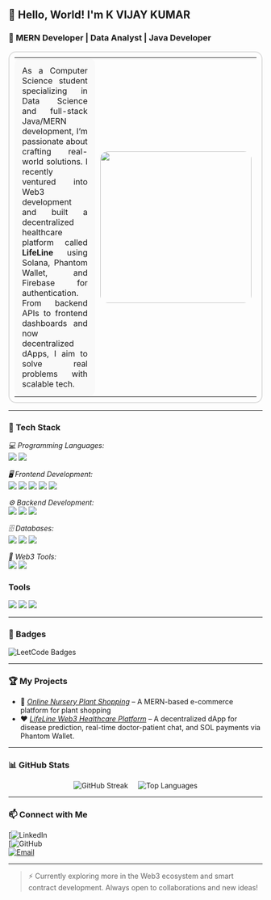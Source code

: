 ## 👋 Hello, World! I'm K VIJAY KUMAR

### 🚀 MERN Developer | Data Analyst | Java Developer 

<table style="border-radius: 15px; border: 2px solid #ddd; padding: 10px; width: 100%; max-width: 800px; margin: auto;">
<tr>
<td style="border-radius: 15px; padding: 15px; background-color: #f9f9f9; text-align: justify;">
As a Computer Science student specializing in Data Science and full-stack Java/MERN development, I’m passionate about crafting real-world solutions. I recently ventured into Web3 development and built a decentralized healthcare platform called <strong>LifeLine</strong> using Solana, Phantom Wallet, and Firebase for authentication. From backend APIs to frontend dashboards and now decentralized dApps, I aim to solve real problems with scalable tech.
</td>
<td style="border-radius: 15px; padding: 10px; text-align: center;">
<img src="https://media.giphy.com/media/qgQUggAC3Pfv687qPC/giphy.gif" width="300" style="border-radius: 15px; max-width: 100%;"/>
</td>
</tr>
</table>

---

### 🔧 Tech Stack

*💻 Programming Languages:*  
<img class="tech-icon" src="https://img.shields.io/badge/Java-007396?style=for-the-badge&logo=java&logoColor=white" />
<img class="tech-icon" src="https://img.shields.io/badge/Python-3776AB?style=for-the-badge&logo=python&logoColor=white" />

*🖥 Frontend Development:*  
<img class="tech-icon" src="https://img.shields.io/badge/HTML5-E34F26?style=for-the-badge&logo=html5&logoColor=white" />
<img class="tech-icon" src="https://img.shields.io/badge/CSS3-1572B6?style=for-the-badge&logo=css3&logoColor=white" />
<img class="tech-icon" src="https://img.shields.io/badge/JavaScript-F7DF1E?style=for-the-badge&logo=javascript&logoColor=black" />
<img class="tech-icon" src="https://img.shields.io/badge/React-61DAFB?style=for-the-badge&logo=react&logoColor=black" />
<img src="https://img.shields.io/badge/Bootstrap-7952B3?style=for-the-badge&logo=bootstrap&logoColor=white" />

*⚙ Backend Development:*  
<img class="tech-icon" src="https://img.shields.io/badge/Node.js-43853D?style=for-the-badge&logo=node.js&logoColor=white" />
<img class="tech-icon" src="https://img.shields.io/badge/Express.js-000000?style=for-the-badge&logo=express&logoColor=white" />
<img class="tech-icon" src="https://img.shields.io/badge/SpringBoot-6DB33F?style=for-the-badge&logo=spring&logoColor=white" />

*🗄 Databases:*  
<img class="tech-icon" src="https://img.shields.io/badge/MongoDB-47A248?style=for-the-badge&logo=mongodb&logoColor=white" />
<img class="tech-icon" src="https://img.shields.io/badge/MySQL-4479A1?style=for-the-badge&logo=mysql&logoColor=white" />
<img src="https://img.shields.io/badge/Hadoop-FF9900?style=for-the-badge&logo=apachehadoop&logoColor=black" />

*🔗 Web3 Tools:*  
<img src="https://img.shields.io/badge/Solana-9945FF?style=for-the-badge&logo=solana&logoColor=white" />
<img src="https://img.shields.io/badge/Phantom-551BF9?style=for-the-badge&logo=phantom&logoColor=white" />

### Tools  
<img src="https://img.shields.io/badge/Git-F05032?style=for-the-badge&logo=git&logoColor=white" />
<img src="https://img.shields.io/badge/Vercel-000000?style=for-the-badge&logo=vercel&logoColor=white" />
<img src="https://img.shields.io/badge/Render-46E3B7?style=for-the-badge&logo=render&logoColor=black" />

---

### 🏅 Badges

![LeetCode Badges](https://leetcode-badge-showcase.vercel.app/api?username=vijay_katamoni&animated=true&theme=dark)

---

### 🏆 My Projects

- 🌱 *[Online Nursery Plant Shopping](#)* – A MERN-based e-commerce platform for plant shopping  
- ❤ *[LifeLine Web3 Healthcare Platform](https://life-line3.vercel.app)* – A decentralized dApp for disease prediction, real-time doctor-patient chat, and SOL payments via Phantom Wallet.  

---

### 📊 GitHub Stats

<div align="center" style="display: flex; flex-wrap: wrap; justify-content: center; gap: 10px;">
  <img src="https://github-readme-streak-stats.herokuapp.com/?user=Vijay_Katamoni&theme=react&hide_border=true" alt="GitHub Streak"/>
  <br/>
  <img src="https://github-readme-stats.vercel.app/api/top-langs/?username=Vijay_Katamoni&layout=compact&theme=react" alt="Top Languages"/>
</div>

---

### 📫 Connect with Me

[![LinkedIn](https://www.linkedin.com/in/katamoni-vijay-31a260301/)  
[![GitHub](https://github.com/VijayKatamoni/VijayKatamoni)  
[![Email](https://img.shields.io/badge/Email-D14836?style=for-the-badge&logo=gmail&logoColor=white)](mailto:vijaykatamonim47@gmail.com)

---

> ⚡ Currently exploring more in the Web3 ecosystem and smart contract development. Always open to collaborations and new ideas!
